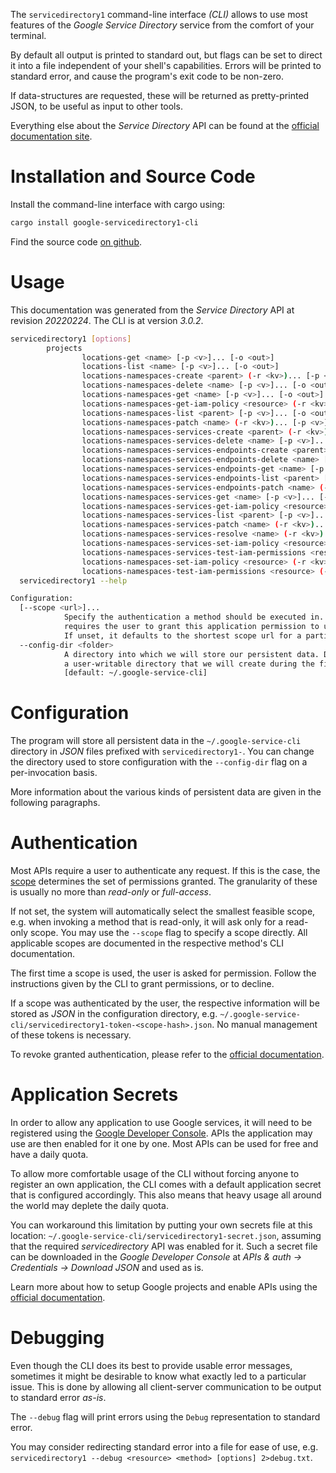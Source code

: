 <!---
DO NOT EDIT !
This file was generated automatically from 'src/mako/cli/README.md.mako'
DO NOT EDIT !
-->
The `servicedirectory1` command-line interface *(CLI)* allows to use most features of the *Google Service Directory* service from the comfort of your terminal.

By default all output is printed to standard out, but flags can be set to direct it into a file independent of your shell's
capabilities. Errors will be printed to standard error, and cause the program's exit code to be non-zero.

If data-structures are requested, these will be returned as pretty-printed JSON, to be useful as input to other tools.

Everything else about the *Service Directory* API can be found at the
[official documentation site](https://cloud.google.com/service-directory).

# Installation and Source Code

Install the command-line interface with cargo using:

```bash
cargo install google-servicedirectory1-cli
```

Find the source code [on github](https://github.com/Byron/google-apis-rs/tree/main/gen/servicedirectory1-cli).

# Usage

This documentation was generated from the *Service Directory* API at revision *20220224*. The CLI is at version *3.0.2*.

```bash
servicedirectory1 [options]
        projects
                locations-get <name> [-p <v>]... [-o <out>]
                locations-list <name> [-p <v>]... [-o <out>]
                locations-namespaces-create <parent> (-r <kv>)... [-p <v>]... [-o <out>]
                locations-namespaces-delete <name> [-p <v>]... [-o <out>]
                locations-namespaces-get <name> [-p <v>]... [-o <out>]
                locations-namespaces-get-iam-policy <resource> (-r <kv>)... [-p <v>]... [-o <out>]
                locations-namespaces-list <parent> [-p <v>]... [-o <out>]
                locations-namespaces-patch <name> (-r <kv>)... [-p <v>]... [-o <out>]
                locations-namespaces-services-create <parent> (-r <kv>)... [-p <v>]... [-o <out>]
                locations-namespaces-services-delete <name> [-p <v>]... [-o <out>]
                locations-namespaces-services-endpoints-create <parent> (-r <kv>)... [-p <v>]... [-o <out>]
                locations-namespaces-services-endpoints-delete <name> [-p <v>]... [-o <out>]
                locations-namespaces-services-endpoints-get <name> [-p <v>]... [-o <out>]
                locations-namespaces-services-endpoints-list <parent> [-p <v>]... [-o <out>]
                locations-namespaces-services-endpoints-patch <name> (-r <kv>)... [-p <v>]... [-o <out>]
                locations-namespaces-services-get <name> [-p <v>]... [-o <out>]
                locations-namespaces-services-get-iam-policy <resource> (-r <kv>)... [-p <v>]... [-o <out>]
                locations-namespaces-services-list <parent> [-p <v>]... [-o <out>]
                locations-namespaces-services-patch <name> (-r <kv>)... [-p <v>]... [-o <out>]
                locations-namespaces-services-resolve <name> (-r <kv>)... [-p <v>]... [-o <out>]
                locations-namespaces-services-set-iam-policy <resource> (-r <kv>)... [-p <v>]... [-o <out>]
                locations-namespaces-services-test-iam-permissions <resource> (-r <kv>)... [-p <v>]... [-o <out>]
                locations-namespaces-set-iam-policy <resource> (-r <kv>)... [-p <v>]... [-o <out>]
                locations-namespaces-test-iam-permissions <resource> (-r <kv>)... [-p <v>]... [-o <out>]
  servicedirectory1 --help

Configuration:
  [--scope <url>]...
            Specify the authentication a method should be executed in. Each scope
            requires the user to grant this application permission to use it.
            If unset, it defaults to the shortest scope url for a particular method.
  --config-dir <folder>
            A directory into which we will store our persistent data. Defaults to
            a user-writable directory that we will create during the first invocation.
            [default: ~/.google-service-cli]

```

# Configuration

The program will store all persistent data in the `~/.google-service-cli` directory in *JSON* files prefixed with `servicedirectory1-`.  You can change the directory used to store configuration with the `--config-dir` flag on a per-invocation basis.

More information about the various kinds of persistent data are given in the following paragraphs.

# Authentication

Most APIs require a user to authenticate any request. If this is the case, the [scope][scopes] determines the 
set of permissions granted. The granularity of these is usually no more than *read-only* or *full-access*.

If not set, the system will automatically select the smallest feasible scope, e.g. when invoking a
method that is read-only, it will ask only for a read-only scope. 
You may use the `--scope` flag to specify a scope directly. 
All applicable scopes are documented in the respective method's CLI documentation.

The first time a scope is used, the user is asked for permission. Follow the instructions given 
by the CLI to grant permissions, or to decline.

If a scope was authenticated by the user, the respective information will be stored as *JSON* in the configuration
directory, e.g. `~/.google-service-cli/servicedirectory1-token-<scope-hash>.json`. No manual management of these tokens
is necessary.

To revoke granted authentication, please refer to the [official documentation][revoke-access].

# Application Secrets

In order to allow any application to use Google services, it will need to be registered using the 
[Google Developer Console][google-dev-console]. APIs the application may use are then enabled for it
one by one. Most APIs can be used for free and have a daily quota.

To allow more comfortable usage of the CLI without forcing anyone to register an own application, the CLI
comes with a default application secret that is configured accordingly. This also means that heavy usage
all around the world may deplete the daily quota.

You can workaround this limitation by putting your own secrets file at this location: 
`~/.google-service-cli/servicedirectory1-secret.json`, assuming that the required *servicedirectory* API 
was enabled for it. Such a secret file can be downloaded in the *Google Developer Console* at 
*APIs & auth -> Credentials -> Download JSON* and used as is.

Learn more about how to setup Google projects and enable APIs using the [official documentation][google-project-new].


# Debugging

Even though the CLI does its best to provide usable error messages, sometimes it might be desirable to know
what exactly led to a particular issue. This is done by allowing all client-server communication to be 
output to standard error *as-is*.

The `--debug` flag will print errors using the `Debug` representation to standard error.

You may consider redirecting standard error into a file for ease of use, e.g. `servicedirectory1 --debug <resource> <method> [options] 2>debug.txt`.


[scopes]: https://developers.google.com/+/api/oauth#scopes
[revoke-access]: http://webapps.stackexchange.com/a/30849
[google-dev-console]: https://console.developers.google.com/
[google-project-new]: https://developers.google.com/console/help/new/
